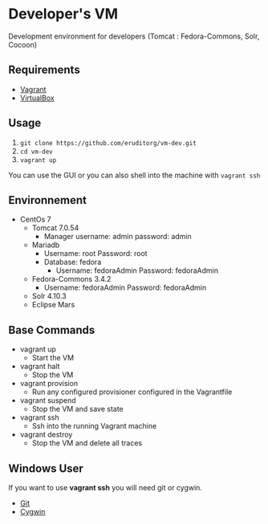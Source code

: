# Developer's VM
Development environment for developers (Tomcat : Fedora-Commons, Solr, Cocoon)

## Requirements

* [Vagrant](https://www.vagrantup.com/)
* [VirtualBox](https://www.virtualbox.org/)

## Usage

1. `git clone https://github.com/eruditorg/vm-dev.git`
2. `cd vm-dev`
3. `vagrant up`

You can use the GUI or you can also shell into the machine with `vagrant ssh`

## Environnement

* CentOs 7
  * Tomcat 7.0.54
    * Manager username: admin password: admin
  * Mariadb
    * Username: root Password: root
    * Database: fedora
      * Username: fedoraAdmin Password: fedoraAdmin
  * Fedora-Commons 3.4.2
    * Username: fedoraAdmin Password: fedoraAdmin
  * Solr 4.10.3
  * Eclipse Mars

## Base Commands

- vagrant up
  - Start the VM
- vagrant halt
  - Stop the VM
- vagrant provision
  - Run any configured provisioner configured in the Vagrantfile
- vagrant suspend
  - Stop the VM and save state
- vagrant ssh
  - Ssh into the running Vagrant machine
- vagrant destroy
  - Stop the VM and delete all traces


## Windows User

If you want to use **vagrant ssh** you will need git or cygwin.

  * [Git](https://git-scm.com/downloads)
  * [Cygwin](https://cygwin.com/install.html)
